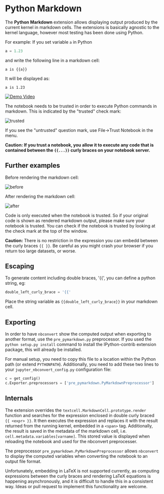 Python Markdown
===============

The **Python Markdown** extension allows displaying output produced by the current kernel
in markdown cells. The extensions is basically agnostic to the kernel language, however most
testing has been done using Python.

For example:
If you set variable `a` in Python

```python
a = 1.23
```

and write the following line in a markdown cell:

    a is {{a}}

It will be displayed as:

    a is 1.23

[![Demo Video](https://img.youtube.com/vi/_wLwLsgkExc/0.jpg)](https://youtu.be/_wLwLsgkExc)

The notebook needs to be trusted in order to execute Python commands in markdown.
This is indicated by the "trusted" check mark:

![trusted](trusted.png)

If you see the "untrusted" question mark, use File->Trust Notebook in the menu.

**Caution: If you trust a notebook, you allow it to execute any code that is contained between the `{{...}}` 
curly braces on your notebook server.**


Further examples
----------------

Before rendering the markdown cell:

![before](python-markdown-pre.png)

After rendering the markdown cell:

![after](python-markdown-post.png)

Code is only executed when the notebook is trusted. So if your original code is shown as 
rendered markdown output, please make sure your notebook is trusted. You can check if the notebook
is trusted by looking at the check mark at the top of the window. 

**Caution:** There is no restriction in the expression you can embedd between the curly braces `{{ }}`. 
Be careful as you might crash your browser if you return too large datasets, or worse.

Escaping
--------

To generate content including double braces, '{{', you can define a python string, eg:

```python
double_left_curly_brace = '{{'
```

Place the string variable as `{{double_left_curly_brace}}` in your markdown cell.


Exporting
---------

In order to have `nbconvert` show the computed output when exporting to another format,
use the `pre_pymarkdown.py` preprocessor. If you used the `python setup.py install` command to install the
IPython-contrib extension package, this will already be installed.

For manual setup, you need to copy this file to a location within the Python path (or extend `PYTHONPATH`).
Additionally, you need to add these two lines to your `jupyter_nbconvert_config.py` configuration file:

```python
c = get_config()
c.Exporter.preprocessors = ['pre_pymarkdown.PyMarkdownPreprocessor']
```


Internals
---------

The extension overrides the `textcell.MarkdownCell.prototype.render` function and searches for the expression enclosed 
in double curly braced `{{ <expr> }}`. It then executes the expression and replaces it with the result returned from 
the running kernel, embedded in a `<span>` tag.
Additionally, the result is saved in the metadata of the markdown cell, i.e. `cell.metadata.variables[varname]`.
This stored value is displayed when reloading the notebook and used for the nbconvert preprocesser.

The preprocessor `pre_pymarkdown.PyMarkdownPreprocessor` allows `nbconvert` to display the computed variables
when converting the notebook to an output file format.

Unfortunately, embedding in LaTeX is not supported currently, as computing expressions between the curly braces
and rendering LaTeX equations is happening asynchronously, and it is difficult to handle this in a consistent way.
Ideas or pull request to implement this functionality are welcome.
 
